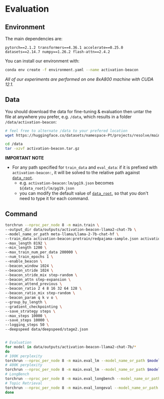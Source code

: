 # Evaluation

## Environment
The main dependencies are:
```
pytorch==2.1.2 transformers==4.36.1 accelerate==0.25.0 datasets==2.14.7 numpy==1.26.2 flash-attn==2.4.2
```
You can install our environment with:
```bash
conda env create -f environment.yaml --name activation-beacon
```

*All of our experiments are performed on one 8xA800 machine with CUDA 12.1.*


## Data
You should download the data for fine-tuning & evaluation then untar the file at anywhere you prefer, e.g. `/data`, which results in a folder `/data/activation-beacon`:
```bash
# feel free to alternate /data to your prefered location
wget https://huggingface.co/datasets/namespace-Pt/projects/resolve/main/activation-beacon.tar.gz?download=true -O /data/activation-beacon.tar.gz

cd /data
tar -xzvf activation-beacon.tar.gz
```

**IMPORTANT NOTE**
- For any path specified for `train_data` and `eval_data`: if it is prefixed with `activation-beacon:`, it will be solved to the relative path against [`data_root`](../src/args.py). 
  - e.g. `activation-beacon:lm/pg19.json` becomes `${data_root}/lm/pg19.json`
  - you can modify the default value of [`data_root`](../src/args.py), so that you don't need to type it for each command.

## Command
```bash
torchrun --nproc_per_node 8 -m main.train \
--output_dir data/outputs/activation-beacon-llama2-chat-7b \
--model_name_or_path meta-llama/Llama-2-7b-chat-hf \
--train_data activation-beacon:pretrain/redpajama-sample.json activation-beacon:finetune/longalpaca.json \
--max_length 8192 \
--min_length 1200 \
--max_train_num_per_data 200000 \
--num_train_epochs 1 \
--enable_beacon \
--beacon_window 1024 \
--beacon_stride 1024 \
--beacon_stride_mix step-random \
--beacon_attn step-expansion \
--beacon_attend_previous \
--beacon_ratio 2 4 8 16 32 64 128 \
--beacon_ratio_mix step-random \
--beacon_param q k v o \
--group_by_length \
--gradient_checkpointing \
--save_strategy steps \
--max_steps 10000 \
--save_steps 10000 \
--logging_steps 50 \
--deepspeed data/deepspeed/stage2.json


# Evaluation
for model in data/outputs/activation-beacon-llama2-chat-7b/*
do
# 100K perplexity
torchrun --nproc_per_node 8 -m main.eval_lm --model_name_or_path $model --max_length 100000 --beacon_ratio 32 --min_length 400000 --enable_beacon --stride 0
# 400K perplexity
torchrun --nproc_per_node 8 -m main.eval_lm --model_name_or_path $model --max_length 400000 --beacon_ratio 128 --min_length 400000 --enable_beacon --stride 0
# LongBench
torchrun --nproc_per_node 8 -m main.eval_longbench --model_name_or_path $model --dataset_names narrativeqa qasper multifieldqa_en hotpotqa 2wikimqa musique gov_report qmsum multi_news trec triviaqa samsum lcc repobench-p --max_length 15500 --enable_beacon
# Topic Retrieval
torchrun --nproc_per_node 8 -m main.eval_longeval --model_name_or_path $model --enable_beacon
done
```